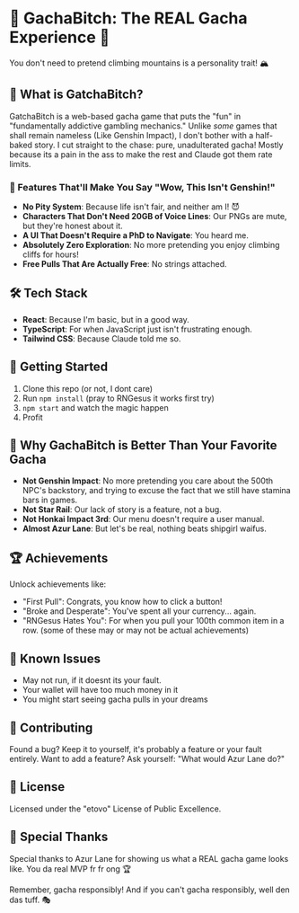 # 🎰 GachaBitch: The REAL Gacha Experience 🌟

You don't need to pretend climbing mountains is a personality trait! 🏔️ 
## 🚀 What is GatchaBitch?

GatchaBitch is a web-based gacha game that puts the "fun" in "fundamentally addictive gambling mechanics." Unlike *some* games that shall remain nameless (Like Genshin Impact), I don't bother with a half-baked story. I cut straight to the chase: pure, unadulterated gacha! Mostly because its a pain in the ass to make the rest and Claude got them rate limits.

### 🌈 Features That'll Make You Say "Wow, This Isn't Genshin!"

- **No Pity System**: Because life isn't fair, and neither am I! 😈
- **Characters That Don't Need 20GB of Voice Lines**: Our PNGs are mute, but they're honest about it.
- **A UI That Doesn't Require a PhD to Navigate**: You heard me.
- **Absolutely Zero Exploration**: No more pretending you enjoy climbing cliffs for hours!
- **Free Pulls That Are Actually Free**: No strings attached.

## 🛠️ Tech Stack

- **React**: Because I'm basic, but in a good way.
- **TypeScript**: For when JavaScript just isn't frustrating enough.
- **Tailwind CSS**: Because Claude told me so.

## 🚀 Getting Started

1. Clone this repo (or not, I dont care)
2. Run `npm install` (pray to RNGesus it works first try)
3. `npm start` and watch the magic happen
4. Profit

## 🐳 Why GachaBitch is Better Than Your Favorite Gacha

- **Not Genshin Impact**: No more pretending you care about the 500th NPC's backstory, and trying to excuse the fact that we still have stamina bars in games.
- **Not Star Rail**: Our lack of story is a feature, not a bug.
- **Not Honkai Impact 3rd**: Our menu doesn't require a user manual.
- **Almost Azur Lane**: But let's be real, nothing beats shipgirl waifus.

## 🏆 Achievements

Unlock achievements like:
- "First Pull": Congrats, you know how to click a button!
- "Broke and Desperate": You've spent all your currency... again.
- "RNGesus Hates You": For when you pull your 100th common item in a row.
(some of these may or may not be actual achievements)
## 🐞 Known Issues

- May not run, if it doesnt its your fault.
- Your wallet will have too much money in it
- You might start seeing gacha pulls in your dreams

## 🤝 Contributing

Found a bug? Keep it to yourself, it's probably a feature or your fault entirely.
Want to add a feature? Ask yourself: "What would Azur Lane do?"

## 📜 License

Licensed under the "etovo" License of Public Excellence.

## 🙏 Special Thanks

Special thanks to Azur Lane for showing us what a REAL gacha game looks like. You da real MVP fr fr ong 🏆

Remember, gacha responsibly! And if you can't gacha responsibly, well den das tuff. 🎭
